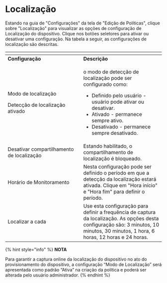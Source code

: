 # Localização

Estando na guia de "Configurações" da tela de "Edição de Políticas", clique sobre "Localização" para visualizar as opções de configuração de Localização do dispositivo. Clique nos botões seletores para ativar ou desativar uma configuração. Na tabela a seguir, as configurações de localização são descritas.

<table data-header-hidden><thead><tr><th width="227.38054968287526"></th><th></th></tr></thead><tbody><tr><td><strong>Configuração</strong></td><td><strong>Descrição</strong></td></tr><tr><td><p>Modo de localização</p><p>Detecção de localização ativado</p></td><td><p>o modo de detecção de localização pode ser configurado como:</p><ul><li>Definido pelo usuário - usuário pode ativar ou desativar.</li><li>Ativado - permanece sempre ativo.</li><li>Desativado - permanece sempre desativado.</li></ul></td></tr><tr><td>Desativar compartilhamento de localização</td><td>Estando habilitado, o compartilhamento de localização é bloqueado.</td></tr><tr><td>Horário de Monitoramento</td><td>Nesta configuração pode ser definido o período em que a detecção da localização estará ativada. Clique em "Hora início" e "Hora fim" para definir o período.</td></tr><tr><td>Localizar a cada</td><td>Use esta configuração para definir a frequência de captura da localização. As opções desta configuração são: 3 minutos, 10 minutos, 30 minutos, 1 hora, 6 horas, 12 horas e 24 horas.</td></tr></tbody></table>

{% hint style="info" %}
**NOTA**

Para garantir a captura online da localização do dispositivo no ato do provisionamento do dispositivo, a configuração “Modo de Localização” será apresentada como padrão “Ativa” na criação da política e poderá ser alterada pelo usuário administrador.
{% endhint %}
